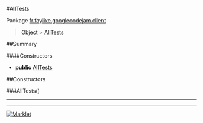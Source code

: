 #AllTests

Package [fr.faylixe.googlecodejam.client](README.md)<br>
> [Object](../../../ava/lang/Object.md) > [AllTests](AllTests.md)



##Summary

####Constructors

* **public** [AllTests](#alltests)


##Constructors

###AllTests()



---
---
[![Marklet](https://img.shields.io/badge/Generated%20by-Marklet-green.svg)](https://github.com/Faylixe/marklet)